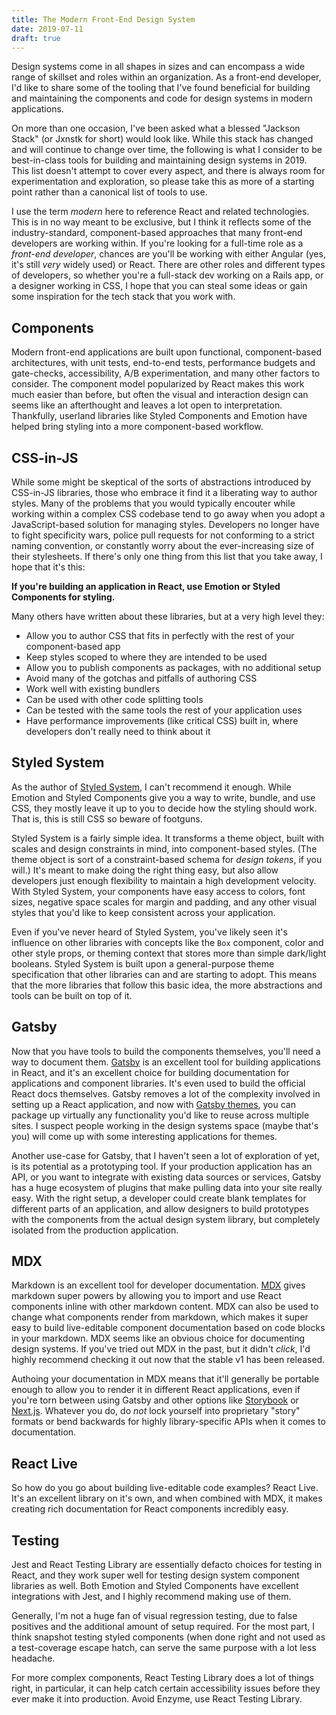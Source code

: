 ```yaml
---
title: The Modern Front-End Design System
date: 2019-07-11
draft: true
---
```


Design systems come in all shapes in sizes and can encompass a wide range of skillset and roles within an organization.
As a front-end developer, I'd like to share some of the tooling that I've found beneficial for building and maintaining the components and code for design systems in modern applications.

On more than one occasion, I've been asked what a blessed "Jackson Stack" (or Jxnstk for short) would look like.
While this stack has changed and will continue to change over time,
the following is what I consider to be best-in-class tools for building and maintaining design systems in 2019.
This list doesn't attempt to cover every aspect, and there is always room for experimentation and exploration, so please take this as more of a starting point rather than a canonical list of tools to use.

I use the term *modern* here to reference React and related technologies.
This is in no way meant to be exclusive, but I think it reflects some of the industry-standard, component-based approaches that many front-end developers are working within.
If you're looking for a full-time role as a *front-end developer*, chances are you'll be working with either Angular (yes, it's still *very* widely used) or React.
There are other roles and different types of developers, so whether you're a full-stack dev working on a Rails app, or a designer working in CSS, I hope that you can steal some ideas or gain some inspiration for the tech stack that you work with.

## Components

Modern front-end applications are built upon functional, component-based architectures, with unit tests, end-to-end tests, performance budgets and gate-checks, accessibility, A/B experimentation, and many other factors to consider.
The component model popularized by React makes this work much easier than before, but often the visual and interaction design
can seems like an afterthought and leaves a lot open to interpretation.
Thankfully, userland libraries like Styled Components and Emotion have helped bring styling into a more component-based workflow.

## CSS-in-JS

While some might be skeptical of the sorts of abstractions introduced by CSS-in-JS libraries, those who embrace it find it a liberating way to author styles.
Many of the problems that you would typically encouter while working within a complex CSS codebase tend to go away when you adopt a JavaScript-based solution for managing styles.
Developers no longer have to fight specificity wars,
police pull requests for not conforming to a strict naming convention, or constantly worry about the ever-increasing size of their stylesheets.
If there's only one thing from this list that you take away,
I hope that it's this:

**If you're building an application in React, use Emotion or Styled Components for styling.**

Many others have written about these libraries, but at a very high level they:

- Allow you to author CSS that fits in perfectly with the rest of your component-based app
- Keep styles scoped to where they are intended to be used
- Allow you to publish components as packages, with no additional setup
- Avoid many of the gotchas and pitfalls of authoring CSS
- Work well with existing bundlers
- Can be used with other code splitting tools
- Can be tested with the same tools the rest of your application uses
- Have performance improvements (like critical CSS) built in, where developers don't really need to think about it

## Styled System

As the author of [Styled System][], I can't recommend it enough.
While Emotion and Styled Components give you a way to write, bundle, and use CSS, they mostly leave it up to you to decide how the styling should work.
That is, this is still CSS so beware of footguns.

Styled System is a fairly simple idea.
It transforms a theme object, built with scales and design constraints in mind, into component-based styles.
(The theme object is sort of a constraint-based schema for *design tokens*, if you will.)
It's meant to make doing the right thing easy, but also allow developers just enough flexibility to maintain a high development velocity.
With Styled System, your components have easy access to colors, font sizes, negative space scales for margin and padding, and any other visual styles that you'd like to keep consistent across your application.

Even if you've never heard of Styled System, you've likely seen it's influence on other libraries
with concepts like the `Box` component, color and other style props, or theming context that stores more than simple dark/light booleans.
Styled System is built upon a general-purpose theme specification that other libraries can and are starting to adopt.
This means that the more libraries that follow this basic idea, the more abstractions and tools can be built on top of it.

## Gatsby

Now that you have tools to build the components themselves,
you'll need a way to document them.
[Gatsby][] is an excellent tool for building applications in React, and it's an excellent choice for building documentation for applications and component libraries.
It's even used to build the official React docs themselves.
Gatsby removes a lot of the complexity involved in setting up a React application, and now with [Gatsby themes][], you can package up virtually any functionality you'd like to reuse across multiple sites.
I suspect people working in the design systems space (maybe that's you) will
come up with some interesting applications for themes.

Another use-case for Gatsby, that I haven't seen a lot of exploration of yet, is its potential as a prototyping tool.
If your production application has an API, or you want to integrate with existing data sources or services,
Gatsby has a huge ecosystem of plugins that make pulling data into your site really easy.
With the right setup, a developer could create blank templates for different parts of an application, and allow designers to build prototypes with the components from the actual design system library, but completely isolated from the production application.

## MDX

Markdown is an excellent tool for developer documentation.
[MDX][] gives markdown super powers by allowing you to import and use React components inline with other markdown content.
MDX can also be used to change what components render from markdown, which makes it super easy to build live-editable component documentation based on code blocks in your markdown.
MDX seems like an obvious choice for documenting design systems.
If you've tried out MDX in the past, but it didn't *click*, I'd highly recommend checking it out now that the stable v1 has been released.

Authoing your documentation in MDX means that it'll generally be portable enough to allow you to render it in different React applications, even if you're torn between using Gatsby and other options like [Storybook][] or [Next.js][].
Whatever you do, do *not* lock yourself into proprietary "story" formats or bend backwards for highly library-specific APIs when it comes to documentation.

## React Live

So how do you go about building live-editable code examples? React Live.
It's an excellent library on it's own, and when combined with MDX, it makes creating rich documentation for React components incredibly easy.

<!--
## Colors

There are, and always will be, many different tools for working with color. While this could quickly turn into an essay in and of itself, I'll only list a few of my favorites here.
Generally this tooling is fairly decoupled from the implementation details, but some of them are useful for generating or incorporating with documentation.

- Colorable (web & npm package)
- Contrast Swatch
- (Lyft tool)
- (Cloudflare)
-->


## Testing

Jest and React Testing Library are essentially defacto choices for testing in React, and they work super well for testing design system component libraries as well.
Both Emotion and Styled Components have excellent integrations with Jest, and I highly recommend making use of them.

Generally, I'm not a huge fan of visual regression testing, due to false positives and the additional amount of setup required.
For the most part, I think snapshot testing styled components (when done right and not used as a test-coverage escape hatch, can serve the same purpose with a lot less headache.

For more complex components, React Testing Library does a lot of things right, in particular, it can help catch certain accessibility issues before they ever make it into production. Avoid Enzyme, use React Testing Library.


[styled system]: https://styled-system.com
[emotion]: https://emotion.sh
[styled components]: https://styled-components.com
[gatsby]: https://gatsbyjs.org
[mdx]: https://mdxjs.com
[gatsby themes]: https://www.gatsbyjs.org/blog/2019-07-03-announcing-stable-release-gatsby-themes/
[storybook]: https://storybook.js.org/
[next.js]: https://nextjs.org
